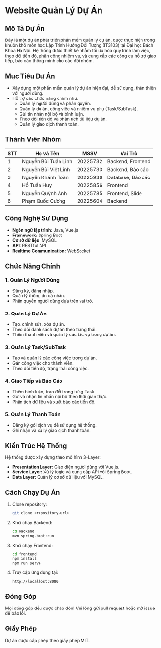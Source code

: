 # Website Quản Lý Dự Án

## Mô Tả Dự Án
Đây là một dự án phát triển phần mềm quản lý dự án, được thực hiện trong khuôn khổ môn học Lập Trình Hướng Đối Tượng (IT3103) tại Đại học Bách Khoa Hà Nội. Hệ thống được thiết kế nhằm tối ưu hóa quy trình làm việc, theo dõi tiến độ, phân công nhiệm vụ, và cung cấp các công cụ hỗ trợ giao tiếp, báo cáo thông minh cho các đội nhóm.

## Mục Tiêu Dự Án
- Xây dựng một phần mềm quản lý dự án hiện đại, dễ sử dụng, thân thiện với người dùng.
- Hỗ trợ các chức năng chính như: 
  - Quản lý người dùng và phân quyền.
  - Quản lý dự án, công việc và nhiệm vụ phụ (Task/SubTask).
  - Gửi tin nhắn nội bộ và bình luận.
  - Theo dõi tiến độ và phân tích dữ liệu dự án.
  - Quản lý giao dịch thanh toán.

## Thành Viên Nhóm

| STT | Họ và Tên           | MSSV      | Vai Trò             |
|-----|---------------------|-----------|---------------------|
| 1   | Nguyễn Bùi Tuấn Linh | 20225732  | Backend, Frontend   |
| 2   | Nguyễn Bùi Việt Linh | 20225733  | Backend, Báo cáo    |
| 3   | Nguyễn Khánh Toàn    | 20225936  | Database, Báo cáo   |
| 4   | Hồ Tuấn Huy          | 20225856  | Frontend            |
| 5   | Nguyễn Quỳnh Anh     | 20225785  | Frontend, Slide     |
| 6   | Phạm Quốc Cường      | 20225604  | Backend             |

## Công Nghệ Sử Dụng
- **Ngôn ngữ lập trình:** Java, Vue.js
- **Framework:** Spring Boot
- **Cơ sở dữ liệu:** MySQL
- **API:** RESTful API
- **Realtime Communication:** WebSocket

## Chức Năng Chính
### 1. Quản Lý Người Dùng
- Đăng ký, đăng nhập.
- Quản lý thông tin cá nhân.
- Phân quyền người dùng dựa trên vai trò.

### 2. Quản Lý Dự Án
- Tạo, chỉnh sửa, xóa dự án.
- Theo dõi danh sách dự án theo trạng thái.
- Thêm thành viên và quản lý các tác vụ trong dự án.

### 3. Quản Lý Task/SubTask
- Tạo và quản lý các công việc trong dự án.
- Gán công việc cho thành viên.
- Theo dõi tiến độ, trạng thái công việc.

### 4. Giao Tiếp và Báo Cáo
- Thêm bình luận, trao đổi trong từng Task.
- Gửi và nhận tin nhắn nội bộ theo thời gian thực.
- Phân tích dữ liệu và xuất báo cáo tiến độ.

### 5. Quản Lý Thanh Toán
- Đăng ký gói dịch vụ để sử dụng hệ thống.
- Ghi nhận và xử lý giao dịch thanh toán.

## Kiến Trúc Hệ Thống
Hệ thống được xây dựng theo mô hình 3-Layer:
- **Presentation Layer:** Giao diện người dùng với Vue.js.
- **Service Layer:** Xử lý logic và cung cấp API với Spring Boot.
- **Data Layer:** Quản lý cơ sở dữ liệu với MySQL.

## Cách Chạy Dự Án
1. Clone repository:
   ```bash
   git clone <repository-url>
   ```
2. Khởi chạy Backend:
   ```bash
   cd backend
   mvn spring-boot:run
   ```
3. Khởi chạy Frontend:
   ```bash
   cd frontend
   npm install
   npm run serve
   ```
4. Truy cập ứng dụng tại:
   ```
   http://localhost:8080
   ```

## Đóng Góp
Mọi đóng góp đều được chào đón! Vui lòng gửi pull request hoặc mở issue để báo lỗi.

## Giấy Phép
Dự án được cấp phép theo giấy phép MIT.

